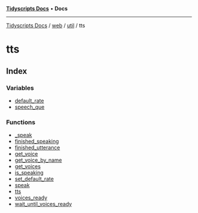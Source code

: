 [**Tidyscripts Docs**](../../../../../../README.md) • **Docs**

***

[Tidyscripts Docs](../../../../../../globals.md) / [web](../../../../README.md) / [util](../../README.md) / tts

# tts

## Index

### Variables

- [default\_rate](variables/default_rate.md)
- [speech\_que](variables/speech_que.md)

### Functions

- [\_speak](functions/speak.md)
- [finished\_speaking](functions/finished_speaking.md)
- [finished\_utterance](functions/finished_utterance.md)
- [get\_voice](functions/get_voice.md)
- [get\_voice\_by\_name](functions/get_voice_by_name.md)
- [get\_voices](functions/get_voices.md)
- [is\_speaking](functions/is_speaking.md)
- [set\_default\_rate](functions/set_default_rate.md)
- [speak](functions/speak.md)
- [tts](functions/tts.md)
- [voices\_ready](functions/voices_ready.md)
- [wait\_until\_voices\_ready](functions/wait_until_voices_ready.md)
